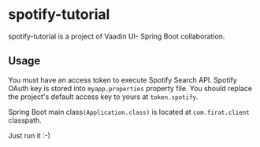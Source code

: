 # spotify-tutorial
spotify-tutorial is a project of Vaadin UI- Spring Boot collaboration.


## Usage
You must have an access token to execute Spotify Search API.
Spotify OAuth key is stored into `myapp.properties` property file. You should replace the project's default access key to yours at `token.spotify`.

Spring Boot main class`(Application.class)` is located at `com.firat.client` classpath.

Just run it :-)